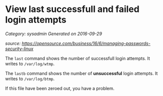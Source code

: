 # View last successfull and failed login attempts
 
_Category: sysadmin_
_Generated on 2016-09-29_

_source: https://opensource.com/business/16/6/managing-passwords-security-linux_

The `last` command shows the number of successfull login attempts.
It writes to `/var/log/wtmp`.

The `lastb` command shows the number of **unsuccessful** login attempts.
It writes to `/var/log/btmp`.

If this file have been zeroed out, you have a problem.
